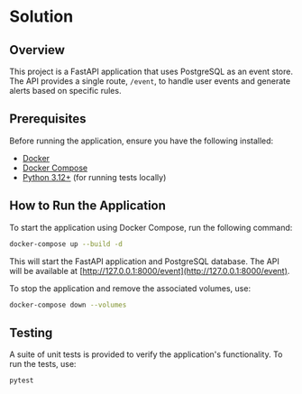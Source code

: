 # Solution

## Overview
This project is a FastAPI application that uses PostgreSQL as an event store. The API provides a single route, `/event`, to handle user events and generate alerts based on specific rules.

## Prerequisites
Before running the application, ensure you have the following installed:
- [Docker](https://www.docker.com/)
- [Docker Compose](https://docs.docker.com/compose/)
- [Python 3.12+](https://www.python.org/) (for running tests locally)

## How to Run the Application
To start the application using Docker Compose, run the following command:
```bash
docker-compose up --build -d
```
This will start the FastAPI application and PostgreSQL database. The API will be available at [http://127.0.0.1:8000/event](http://127.0.0.1:8000/event).

To stop the application and remove the associated volumes, use:
```bash
docker-compose down --volumes
```

## Testing
A suite of unit tests is provided to verify the application's functionality. To run the tests, use:
```bash
pytest
```